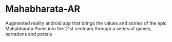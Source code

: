 # Mahabharata-AR
Augmented reality android app that brings the values and stories of the epic Mahabharata Poem into the 21st centuary through a series of games, narrations and portals 
